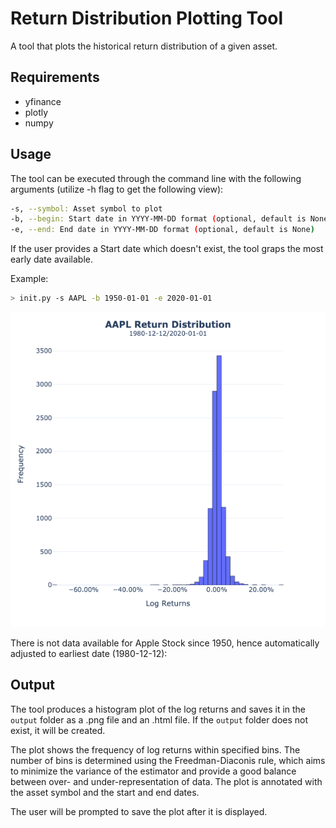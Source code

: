 # Return Distribution Plotting Tool

A tool that plots the historical return distribution of a given asset.

## Requirements
- yfinance
- plotly
- numpy

## Usage
The tool can be executed through the command line with the following arguments (utilize -h flag to get the following view):

```Bash
-s, --symbol: Asset symbol to plot
-b, --begin: Start date in YYYY-MM-DD format (optional, default is None)
-e, --end: End date in YYYY-MM-DD format (optional, default is None)
```

If the user provides a Start date which doesn't exist, the tool graps the most early date available.

Example:
```Bash
> init.py -s AAPL -b 1950-01-01 -e 2020-01-01
```

![Example - Output (.png and .html available)](/AAPL_return-distribution_1980-12-12-2020-01-01.png)


There is not data available for Apple Stock since 1950, hence automatically adjusted to earliest date (1980-12-12):


## Output
The tool produces a histogram plot of the log returns and saves it in the `output` folder as a .png file and an .html file. If the `output` folder does not exist, it will be created.

The plot shows the frequency of log returns within specified bins. The number of bins is determined using the Freedman-Diaconis rule, which aims to minimize the variance of the estimator and provide a good balance between over- and under-representation of data. The plot is annotated with the asset symbol and the start and end dates.

The user will be prompted to save the plot after it is displayed.

